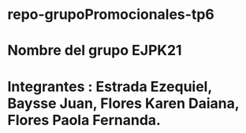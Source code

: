# repo-grupoPromocionales-tp6
# Nombre del grupo EJPK21
# Integrantes : Estrada Ezequiel, Baysse Juan, Flores Karen Daiana, Flores Paola Fernanda.
